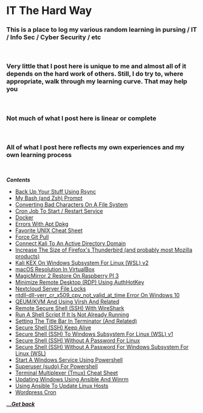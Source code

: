 # IT The Hard Way

### This is a place to log my various random learning in pursing / IT / Info Sec / Cyber Security / etc

<br>

### Very little that I post here is unique to me and almost all of it depends on the hard work of others. Still, I do try to, where appropriate, walk through my learning curve. That may help you

<br>

### Not much of what I post here is linear or complete

<br>

### All of what I post here reflects my own experiences and my own learning process

<br>

***Contents***

- [Back Up Your Stuff Using Rsync](it-the-hard-way/backup-your-stuff-using-rsync.md)
- [My Bash (and Zsh) Prompt](it-the-hard-way/bash-ps1.md)
- [Converting Bad Characters On A File System](it-the-hard-way/converting-bad-chars-on-a-filesystem.md)
- [Cron Job To Start / Restart Service](it-the-hard-way/cronjob-to-start-restart-service.md)
- [Docker](it-the-hard-way/docker.md)
- [Errors With Apt Dpkg](it-the-hard-way/error-with-apt-dpkg.md)
- [Favorite UNIX Cheat Sheet](it-the-hard-way/favorite-unx-cheat-sheet.md)
- [Force Git Pull](it-the-hard-way/force-git-pull.md)
- [Connect Kali To An Active Directory Domain](it-the-hard-way/getting-kali-debian-10-to-connect-to-active-directory-domain.md)
- [Increase The Size of Firefox's Thunderbird (and probably most Mozilla products)](it-the-hard-way/ntdll-dll-verr_cr_x509_cpv_not_valid_at_time-error-on-windows-10.md)
- [Kali KEX On Windows Subsystem For Linux (WSL) v2](it-the-hard-way/kali-kex-on-wsl2.md)
- [macOS Resolution In VirtualBox](it-the-hard-way/macos-resolution-in-virtualbox-fix.md)
- [MagicMirror 2 Restore On Raspberry PI 3](it-the-hard-way/magicmirror-restore-on-raspiberry-pi-3.md)
- [Minimize Remote Desktop (RDP) Using AuthHotKey](it-the-hard-way/minimize-remote-desktop-using-autohotkey.md)
- [Nextcloud Server File Locks](it-the-hard-way/nextcloud-server-file-locks.md)
- [ntdll-dll-verr_cr_x509_cpv_not_valid_at_time Error On Windows 10](it-the-hard-way/ntdll-dll-verr_cr_x509_cpv_not_valid_at_time-error-on-windows-10.md)
- [QEUM/KVM And Using Virsh And Related](it-the-hard-way/qemu-kvm-and-using-virsh-and-related.md)
- [Remote Secure Shell (SSH) With WireShark](it-the-hard-way/remote-ssh-for-wireshark.md)
- [Run A Shell Script If It Is Not Already Running](it-the-hard-way/run-a-shell-script-if-not-running.md)
- [Setting The Title Bar In Terminator (And Related)](it-the-hard-way/setting-the-title-bar-in-terminator-and-related.md)
- [Secure Shell (SSH) Keep Alive](it-the-hard-way/ssh-keepalive.md)
- [Secure Shell (SSH) To Windows Subsystem For Linux (WSL) v1](it-the-hard-way/ssh-to-wsl-v1.md)
- [Secure Shell (SSH) Without A Password For Linux](it-the-hard-way/ssh-with-password-linux-and-compatible.md)
- [Secure Shell (SSH) Without A Password For Windows Subsystem For Linux (WSL)](it-the-hard-way/ssh-with-password-linux-and-compatible-2.md)
- [Start A Windows Service Using Powershell](it-the-hard-way/start-a-service-in-windows-using-powershell.md)
- [Superuser (sudo) For Powershell](it-the-hard-way/sudo-for-powershell.md)
- [Terminal Multiplexer (Tmux) Cheat Sheet](it-the-hard-way/tmux-cheat-sheet.md)
- [Updating Windows Using Ansible And Winrm](it-the-hard-way/updating-windows-using-ansible-and-winrm.md)
- [Using Ansible To Update Linux Hosts](it-the-hard-way/using-ansible-to-update-linux-hosts.md)
- [Wordpress Cron](it-the-hard-way/wordpress-cron.md)

[***...Get back***](..)
